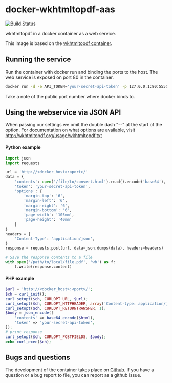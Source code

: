 # docker-wkhtmltopdf-aas 
[![Build Status](https://travis-ci.org/Traum-Ferienwohnungen/docker-wkhtmltopdf-aas.svg?branch=master)](https://travis-ci.org/Traum-Ferienwohnungen/docker-wkhtmltopdf-aas)

wkhtmltopdf in a docker container as a web service.

This image is based on the 
[wkhtmltopdf container](https://hub.docker.com/r/traumfewo/docker-wkhtmltopdf).

## Running the service

Run the container with docker run and binding the ports to the host.
The web service is exposed on port 80 in the container.

```sh
docker run -d -e API_TOKEN='your-secret-api-token' -p 127.0.0.1:80:5555
```

Take a note of the public port number where docker binds to.

## Using the webservice via JSON API

When passing our settings we omit the double dash "--" at the start of the option.
For documentation on what options are available, visit http://wkhtmltopdf.org/usage/wkhtmltopdf.txt

#### Python example

```python
import json
import requests

url = 'http://<docker_host>:<port>/'
data = {
    'contents': open('/file/to/convert.html').read().encode('base64'),
    'token': 'your-secret-api-token',
    'options': {
        'margin-top': '6', 
        'margin-left': '6', 
        'margin-right': '6', 
        'margin-bottom': '6', 
        'page-width': '105mm', 
        'page-height': '40mm'
    }
}
headers = {
    'Content-Type': 'application/json',
}
response = requests.post(url, data=json.dumps(data), headers=headers)

# Save the response contents to a file
with open('/path/to/local/file.pdf', 'wb') as f:
    f.write(response.content)
```

#### PHP example
```php
$url = 'http://<docker_host>:<port>/';
$ch = curl_init();
curl_setopt($ch, CURLOPT_URL, $url);
curl_setopt($ch, CURLOPT_HTTPHEADER, array('Content-type: application/json'));
curl_setopt($ch, CURLOPT_RETURNTRANSFER, 1);
$body = json_encode([
    'contents' => base64_encode($html),
    'token' => 'your-secret-api-token',
]);
# print response
curl_setopt($ch, CURLOPT_POSTFIELDS, $body);
echo curl_exec($ch);

```

## Bugs and questions

The development of the container takes place on 
[Github](https://github.com/Traum-Ferienwohnungen/docker-wkhtmltopdf-aas). If you
have a question or a bug report to file, you can report as a github issue.

